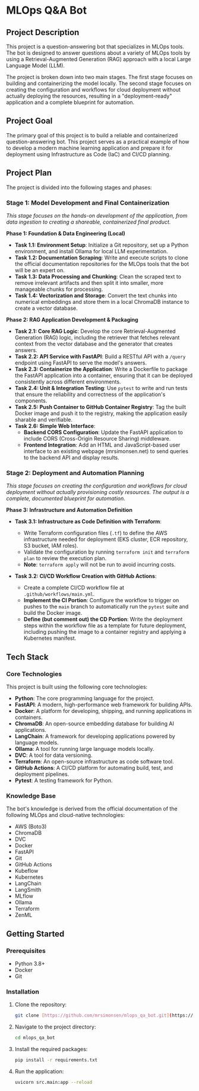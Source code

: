 # MLOps Q&A Bot

## Project Description

This project is a question-answering bot that specializes in MLOps tools. The bot is designed to answer questions about a variety of MLOps tools by using a Retrieval-Augmented Generation (RAG) approach with a local Large Language Model (LLM).

The project is broken down into two main stages. The first stage focuses on building and containerizing the model locally. The second stage focuses on creating the configuration and workflows for cloud deployment without actually deploying the resources, resulting in a "deployment-ready" application and a complete blueprint for automation.

## Project Goal

The primary goal of this project is to build a reliable and containerized question-answering bot. This project serves as a practical example of how to develop a modern machine learning application and prepare it for deployment using Infrastructure as Code (IaC) and CI/CD planning.

## Project Plan

The project is divided into the following stages and phases:

### Stage 1: Model Development and Final Containerization

*This stage focuses on the hands-on development of the application, from data ingestion to creating a shareable, containerized final product.*

**Phase 1: Foundation & Data Engineering (Local)**
- **Task 1.1: Environment Setup**: Initialize a Git repository, set up a Python environment, and install Ollama for local LLM experimentation.
- **Task 1.2: Documentation Scraping**: Write and execute scripts to clone the official documentation repositories for the MLOps tools that the bot will be an expert on.
- **Task 1.3: Data Processing and Chunking**: Clean the scraped text to remove irrelevant artifacts and then split it into smaller, more manageable chunks for processing.
- **Task 1.4: Vectorization and Storage**: Convert the text chunks into numerical embeddings and store them in a local ChromaDB instance to create a vector database.

**Phase 2: RAG Application Development & Packaging**
- **Task 2.1: Core RAG Logic**: Develop the core Retrieval-Augmented Generation (RAG) logic, including the retriever that fetches relevant context from the vector database and the generator that creates answers.
- **Task 2.2: API Service with FastAPI**: Build a RESTful API with a `/query` endpoint using FastAPI to serve the model's answers.
- **Task 2.3: Containerize the Application**: Write a Dockerfile to package the FastAPI application into a container, ensuring that it can be deployed consistently across different environments.
- **Task 2.4: Unit & Integration Testing**: Use `pytest` to write and run tests that ensure the reliability and correctness of the application's components.
- **Task 2.5: Push Container to GitHub Container Registry**: Tag the built Docker image and push it to the registry, making the application easily sharable and verifiable.
- **Task 2.6: Simple Web Interface**:
    - **Backend CORS Configuration**: Update the FastAPI application to include CORS (Cross-Origin Resource Sharing) middleware.
    - **Frontend Integration**: Add an HTML and JavaScript-based user interface to an existing webpage (mrsimonsen.net) to send queries to the backend API and display results.

### Stage 2: Deployment and Automation Planning

*This stage focuses on creating the configuration and workflows for cloud deployment without actually provisioning costly resources. The output is a complete, documented blueprint for automation.*

**Phase 3: Infrastructure and Automation Definition**
- **Task 3.1: Infrastructure as Code Definition with Terraform**:
    - Write Terraform configuration files (`.tf`) to define the AWS infrastructure needed for deployment (EKS cluster, ECR repository, S3 bucket, IAM roles).
    - Validate the configuration by running `terraform init` and `terraform plan` to review the execution plan.
    - **Note**: `terraform apply` will not be run to avoid incurring costs.

- **Task 3.2: CI/CD Workflow Creation with GitHub Actions**:
    - Create a complete CI/CD workflow file at `.github/workflows/main.yml`.
    - **Implement the CI Portion**: Configure the workflow to trigger on pushes to the `main` branch to automatically run the `pytest` suite and build the Docker image.
    - **Define (but comment out) the CD Portion**: Write the deployment steps within the workflow file as a template for future deployment, including pushing the image to a container registry and applying a Kubernetes manifest.

## Tech Stack

### Core Technologies

This project is built using the following core technologies:

* **Python**: The core programming language for the project.
* **FastAPI**: A modern, high-performance web framework for building APIs.
* **Docker**: A platform for developing, shipping, and running applications in containers.
* **ChromaDB**: An open-source embedding database for building AI applications.
* **LangChain**: A framework for developing applications powered by language models.
* **Ollama**: A tool for running large language models locally.
* **DVC**: A tool for data versioning.
* **Terraform**: An open-source infrastructure as code software tool.
* **GitHub Actions**: A CI/CD platform for automating build, test, and deployment pipelines.
* **Pytest**: A testing framework for Python.

### Knowledge Base

The bot's knowledge is derived from the official documentation of the following MLOps and cloud-native technologies:

* AWS (Boto3)
* ChromaDB
* DVC
* Docker
* FastAPI
* Git
* GitHub Actions
* Kubeflow
* Kubernetes
* LangChain
* LangSmith
* MLflow
* Ollama
* Terraform
* ZenML

## Getting Started

### Prerequisites

- Python 3.8+
- Docker
- Git

### Installation

1.  Clone the repository:
    ```bash
    git clone [https://github.com/mrsimonsen/mlops_qa_bot.git](https://github.com/mrsimonsen/mlops_qa_bot.git)
    ```
2.  Navigate to the project directory:
    ```bash
    cd mlops_qa_bot
    ```
3.  Install the required packages:
    ```bash
    pip install -r requirements.txt
    ```
4.  Run the application:
    ```bash
    uvicorn src.main:app --reload
    ```